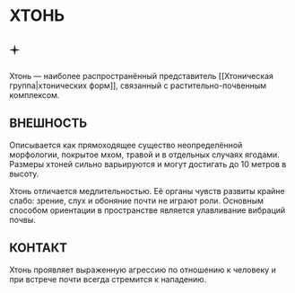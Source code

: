 # ХТОНЬ

## 🟄

Хтонь — наиболее распространённый представитель [[Хтоническая группа|хтонических форм]], связанный с растительно-почвенным комплексом.

## ВНЕШНОСТЬ

Описывается как прямоходящее существо неопределённой морфологии, покрытое мхом, травой и в отдельных случаях ягодами. Размеры хтоней сильно варьируются и могут достигать до 10 метров в высоту.

Хтонь отличается медлительностью. Её органы чувств развиты крайне слабо: зрение, слух и обоняние почти не играют роли. Основным способом ориентации в пространстве является улавливание вибраций почвы.

## КОНТАКТ

Хтонь проявляет выраженную агрессию по отношению к человеку и при встрече почти всегда стремится к нападению.